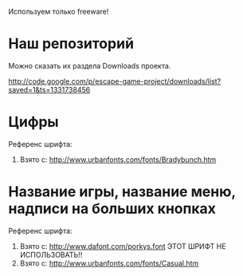 Используем только freeware!

# Наш репозиторий #

Можно сказать их раздела Downloads проекта.

http://code.google.com/p/escape-game-project/downloads/list?saved=1&ts=1331738456

# Цифры #

Референс шрифта:
  1. Взято с: http://www.urbanfonts.com/fonts/Bradybunch.htm


# Название игры, название меню, надписи на больших кнопках #

Референс шрифта:
  1. Взято с: http://www.dafont.com/porkys.font ЭТОТ ШРИФТ НЕ ИСПОЛЬЗОВАТЬ!!
  1. Взято с: http://www.urbanfonts.com/fonts/Casual.htm